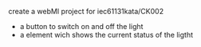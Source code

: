 create a webMI project for iec61131kata/CK002

- a button to switch on and off the light
- a element wich shows the current status of the ligtht
